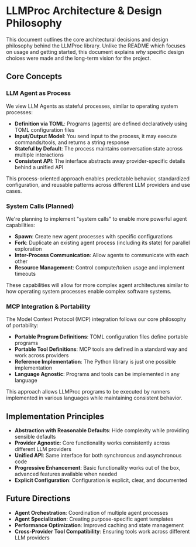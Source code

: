 # LLMProc Architecture & Design Philosophy

This document outlines the core architectural decisions and design philosophy behind the LLMProc library. Unlike the README which focuses on usage and getting started, this document explains *why* specific design choices were made and the long-term vision for the project.

## Core Concepts

### LLM Agent as Process

We view LLM Agents as stateful processes, similar to operating system processes:

- **Definition via TOML**: Programs (agents) are defined declaratively using TOML configuration files
- **Input/Output Model**: You send input to the process, it may execute commands/tools, and returns a string response
- **Stateful by Default**: The process maintains conversation state across multiple interactions
- **Consistent API**: The interface abstracts away provider-specific details behind a unified API

This process-oriented approach enables predictable behavior, standardized configuration, and reusable patterns across different LLM providers and use cases.

### System Calls (Planned)

We're planning to implement "system calls" to enable more powerful agent capabilities:

- **Spawn**: Create new agent processes with specific configurations
- **Fork**: Duplicate an existing agent process (including its state) for parallel exploration
- **Inter-Process Communication**: Allow agents to communicate with each other
- **Resource Management**: Control compute/token usage and implement timeouts

These capabilities will allow for more complex agent architectures similar to how operating system processes enable complex software systems.

### MCP Integration & Portability

The Model Context Protocol (MCP) integration follows our core philosophy of portability:

- **Portable Program Definitions**: TOML configuration files define portable programs
- **Portable Tool Definitions**: MCP tools are defined in a standard way and work across providers
- **Reference Implementation**: The Python library is just one possible implementation
- **Language Agnostic**: Programs and tools can be implemented in any language

This approach allows LLMProc programs to be executed by runners implemented in various languages while maintaining consistent behavior.

## Implementation Principles

- **Abstraction with Reasonable Defaults**: Hide complexity while providing sensible defaults
- **Provider Agnostic**: Core functionality works consistently across different LLM providers
- **Unified API**: Same interface for both synchronous and asynchronous code
- **Progressive Enhancement**: Basic functionality works out of the box, advanced features available when needed
- **Explicit Configuration**: Configuration is explicit, clear, and documented

## Future Directions

- **Agent Orchestration**: Coordination of multiple agent processes
- **Agent Specialization**: Creating purpose-specific agent templates
- **Performance Optimization**: Improved caching and state management
- **Cross-Provider Tool Compatibility**: Ensuring tools work across different LLM providers